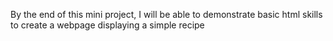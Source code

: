 By the end of this mini project, I will be able to demonstrate basic html skills to create a webpage displaying a simple recipe
